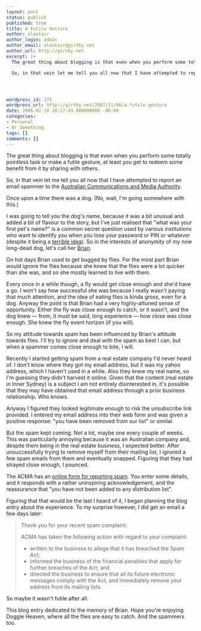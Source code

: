 ```yaml
---
layout: post
status: publish
published: true
title: A Futile Gesture
author: alastair
author_login: admin
author_email: alastair@girtby.net
author_url: http://girtby.net
excerpt: |+
  The great thing about blogging is that even when you perform some totally pointless task or make a futile gesture, at least you get to redeem some benefit from it by sharing with others.

  So, in that vein let me tell you all now that I have attempted to report an email spammer to the [Australian Communications and Media Authority](http://www.acma.gov.au/ACMAINTER.65640:LANDING:293549264:pc=ACMA,tlp=ACMA).




wordpress_id: 173
wordpress_url: http://girtby.net/2007/11/06/a-futile-gesture
date: 2006-02-10 20:17:43.000000000 -06:00
categories:
- Personal
- Or Something
tags: []
comments: []
---
```

The great thing about blogging is that even when you perform some totally pointless task or make a futile gesture, at least you get to redeem some benefit from it by sharing with others.

So, in that vein let me tell you all now that I have attempted to report an email spammer to the [Australian Communications and Media Authority](http://www.acma.gov.au/ACMAINTER.65640:LANDING:293549264:pc=ACMA,tlp=ACMA).




<a id="more"></a><a id="more-173"></a>


Once upon a time there was a dog. (No, wait, I'm going somewhere with this.)

I was going to tell you the dog's name, because it was a bit unusual and added a bit of flavour to the story, but I've just realised that "what was your first pet's name?" is a common secret question used by various institutions who want to identify you when you lose your password or PIN or whatever (despite it being a [terrible idea](http://www.schneier.com/blog/archives/2005/02/the_curse_of_th.html)). So in the interests of anonymity of my now long-dead dog, let's call her [Brian](http://www.familyguyquotes.com/characters/brian-quotes.html).

On hot days Brian used to get bugged by flies. For the most part Brian would ignore the flies because she knew that the flies were a lot quicker than she was, and so she mostly learned to live with them.

Every once in a while though, a fly would get close enough and she'd have a go. I won't say how successful she was because I really wasn't paying that much attention, and the idea of eating flies is kinda gross, even for a dog. Anyway the point is that Brian had a very highly-attuned sense of opportunity. Either the fly was close enough to catch, or it wasn't, and the dog knew &mdash; from, it must be said, long experience &mdash; how close was close enough. She knew the fly event horizon (if you will).

So my attitude towards spam has been influenced by Brian's attitude towards flies. I'll try to ignore and deal with the spam as best I can, but when a spammer comes close enough to bite, I will.

Recently I started getting spam from a real estate company I'd never heard of. I don't know where they got my email address, but it was my yahoo address, which I haven't used in a while. Also they knew my real name, so I'm guessing they didn't harvest it online. Given that the content (real estate in Inner Sydney) is a subject I am not entirely disinterested in, it's possible that they may have obtained that email address through a prior business relationship. Who knows.

Anyway I figured they looked legitimate enough to risk the unsubscribe link provided. I entered my email address into their web form and was given a positive response: "you have been removed from our list" or similar.

But the spam kept coming. Not a lot, maybe one every couple of weeks. This was particularly annoying because it was an Australian company and, despite them being in the real estate business, I expected better. After unsuccessfully trying to remove myself from their mailing list, I ignored a few spam emails from them and eventually snapped. Figuring that they had strayed close enough, I pounced.

The ACMA has an [online form for reporting spam](https://web.acma.gov.au/secure/complaint_form.htm). You enter some details, and it responds with a rather uninspiring acknowledgement, and the reassurance that "you have not been added to any distribution list".

Figuring that that would be the last I heard of it, I began planning the blog entry about the experience. To my surprise however, I did get an email a few days later:

> Thank you for your recent spam complaint.
>
> ACMA has taken the following action with regard to your complaint:
>
> * written to the business to allege that it has breached the Spam Act;
> * informed the business of the financial penalties that apply for further breaches of the Act; and
> *  directed the business to ensure that all its future electronic messages comply with the Act, and immediately remove your address from its mailing lists.

So maybe it wasn't futile after all.

This blog entry dedicated to the memory of Brian. Hope you're enjoying Doggie Heaven, where all the flies are easy to catch. And the spammers too.
